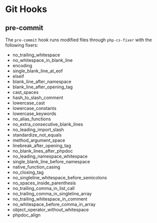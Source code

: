 # Git Hooks

## pre-commit

The ```pre-commit``` hook runs modified files through ```php-cs-fixer``` with the following fixers:

* no_trailing_whitespace
* no_whitespace_in_blank_line
* encoding
* single_blank_line_at_eof
* elseif
* blank_line_after_namespace
* blank_line_after_opening_tag
* cast_spaces
* hash_to_slash_comment
* lowercase_cast
* lowercase_constants
* lowercase_keywords
* no_alias_functions
* no_extra_consecutive_blank_lines
* no_leading_import_slash
* standardize_not_equals
* method_argument_space
* linebreak_after_opening_tag
* no_blank_lines_after_phpdoc
* no_leading_namespace_whitespace
* single_blank_line_before_namespace
* native_function_casing
* no_closing_tag
* no_singleline_whitespace_before_semicolons
* no_spaces_inside_parenthesis
* no_trailing_comma_in_list_call
* no_trailing_comma_in_singleline_array
* no_trailing_whitespace_in_comment
* no_whitespace_before_comma_in_array
* object_operator_without_whitespace
* phpdoc_align

